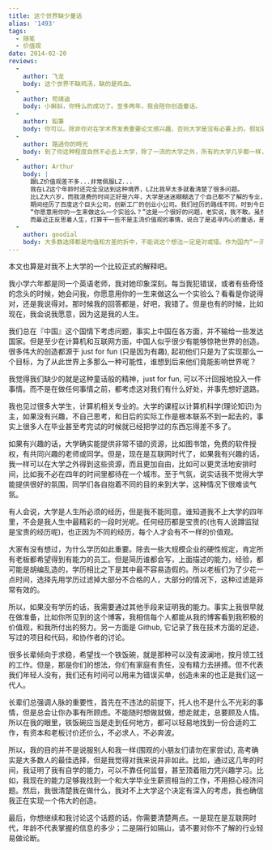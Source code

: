 ```yaml
---
title: 这个世界缺少童话
alias: '1493'
tags:
  - 随笔
  - 价值观
date: 2014-02-20
reviews:
  -
    author: 飞龙
    body: 这个世界不缺鸡汤，缺的是鸡血。
  -
    author: 苟靖迪
    body: 小蝌蚪，你特么的成功了。至多两年，我会陪你创造童话。
  -
    author: 鉛筆
    body: 你可以。除非你对在学术界发表重要论文感兴趣，否则大学是没有必要上的。假如要发表论文，没有高学历是很难被认可的。
  -
    author: 路過你的時光
    body: 到了你这种程度自然不必去上大学，除了一流的大学之外，所有的大学几乎都一样，完全是浪费时间，支持你，加油！好吧，我承认，你的回答已经超过我的认知了，不过我上的大学确实是有些浪费时间，不过博主心里也应该已经有了自己的决定了，这世界有太多事情都不好说，每种选择都会有不一样的结局，只希望博主能够实现自己的梦想。
  -
    author: Arthur
    body: |
      跟LZ价值观差不多...非常佩服LZ...
      我在LZ这个年龄时还完全没达到这种境界，LZ比我早太多就看清楚了很多问题。
      比LZ大六岁，而我浪费的时间正好是六年，大学是迷迷糊糊选了个自己都不了解的专业，混完了四年（期间最大的收获是知道自己真心喜欢搞计算机）。为了弥补被浪费的时间，又花了二年多时间读了一个所谓一流大学计算机的研究生（事实证明读研的那两年学的东西我学完全可以自学达到，读研本质上就是在自学）。
      期间经历了百度这个巨头公司，创新工厂的创业小公司。我们经历的路线不同，时到今日，也不敢自打诳语声称技术上懂得比LZ更多，各种title感觉都是虚名，尤其加上六年的时间差，顿时感到自己是弱暴了。回首往事，深感时间是浪费掉的。
      “你愿意用你的一生来做这么一个实验么？”这是一个很好的问题，老实说，我不敢。虽然价值观上很认同LZ，但我没有LZ的勇气。
      而最近正反思着人生，打算干一些不是主流价值观的事情，说白了是追寻内心的童话，是just for fun。看到世界上某个角落还有LZ这样的人，也算给我一些鼓励。
  -
    author: goodial
    body: 大多数选择都是均值和方差的折中，不能说这个想法一定是对或错。作为国内“一流”大学的计算机系毕业现在在美帝PhD不归路上（希望能符合和博主讨论话题的资格），看到你的博客觉得你能这么早找自己所爱很幸运。虽然现在互联网提供了更多的机会，你在交流、技术上可能无差，但是社会、人、阶级还是照旧，除非能做到简历上就一句"I wrote Python"，否则在人类体制社会（包括美帝）中会很艰难反而影响你创造童话的效率（光靠实力证明真的不够，贡献过开源项目、看看你的github只是加分而已，Victoria Secret超模的stackoverlow积分都好几千呢。。）而且just for fun的那些人也都上过大学吧，上到一半有更好地机会再drop也不迟啊。此规律适用于学术、工程、创业，周围都是初中开始搞ACM现在在学术界、Google、FB、投行、BAT的同学，至少不比博主差吧，也都在遵循游戏规则实现自己的童话。我的样本不能代表一切，但个人觉得title不是一切，但没有title是万万不能的。楼上请不要瞎支持，毁了博主这么好的苗子。博主虽然优于大多数同龄人但扔有很长路要走，可能只是你遇到"这种程度"的不多而已，以及如何界定“一流“，国内一流？国际一流？望博主给世界多一个童话。
---
```


本文也算是对我不上大学的一个比较正式的解释吧。

我小学六年都是同一个英语老师，我对她印象深刻。每当我犯错误，或者有些奇怪的念头的时候，她会问我，你愿意用你的一生来做这么一个实验么？看看是你说得对，还是我说得对。那时候我的回答都是，好吧，我错了。但是也有的时候，比如现在，我会说我愿意，因为这是我的人生。

我们总在『中国』这个国情下考虑问题，事实上中国在各方面，并不输给一些发达国家。但是至少在计算机和互联网方面，中国人似乎很少有能够惊艳世界的创造。很多伟大的创造都源于 just for fun (只是因为有趣), 起初他们只是为了实现那么一个目标，为了从此世界上多那么一种可能性，谁想到后来他们竟能影响世界呢？

我觉得我们缺少的就是这种童话般的精神，just for fun, 可以不计回报地投入一件事情。而不是在做任何事情之前，都考虑这对我们有什么好处，并事先想好退路。

我也见过很多大学生，计算机相关专业的。大学的课程以计算机科学(理论知识)为主，如果没有兴趣，不自己思考，和日后的实际工作是根本联系不到一起去的，事实上很多人在毕业甚至考完试的时候就已经把学过的东西忘得差不多了。

如果有兴趣的话，大学确实能提供非常不错的资源，比如图书馆，免费的软件授权，有共同兴趣的老师或同学。但是，现在是互联网时代了，如果我有兴趣的话，我一样可以在大学之外得到这些资源，而且更加自由，比如可以更灵活地安排时间，比如我不必在四年的时间里都待在一个城市。至于气氛，说实话我不觉得大学能提供很好的氛围，同学们各自抱着不同的目的来到大学，这种情况下很难谈气氛。

有人会说，大学是人生所必须的经历，但是我不能同意。谁知道我不上大学的四年里，不会是我人生中最精彩的一段时光呢。任何经历都是宝贵的(也有人说蹲监狱是宝贵的经历呢)，也正因为不同的经历，每个人才会有不一样的价值观。

大家有没有想过，为什么学历如此重要。除去一些大规模企业的硬性规定，肯定所有老板都希望得到有能力的员工。但是简历谁都会写，上面描述的能力，经验，都可能是胡编乱造的，学历相比之下是其中最不容易造假的。所以老板们为了少花一点时间，选择先用学历过滤掉大部分不合格的人，大部分的情况下，这种过滤是非常有效的。

所以，如果没有学历的话，我需要通过其他手段来证明我的能力。事实上我很早就在做准备，比如你所见到的这个博客，我相信每个人都能从我的博客看到我积极的价值观，和我所付出的努力。另一方面是 Github, 它记录了我在技术方面的足迹，写过的项目和代码，和协作者的讨论。

很多长辈倾向于求稳，希望找一个铁饭碗，就是那种可以没有波澜地，按月领工钱的工作。但是，那是你们的想法，你们有家庭有责任，没有精力去拼搏。但不代表我们年轻人没有，我们还有时间可以用来为错误买单，创造未来的也正是我们这一代人。

长辈们总强调人脉的重要性，首先在不违法的前提下，托人也不是什么不光彩的事情，但是总会让你办事有所顾虑。不能随时想做就做，想走就走，总要顾及人情。所以在我的眼里，铁饭碗应当是走到任何地方，都可以轻易地找到一份合适的工作，有资本和老板讨价还价么，不必求人，不必奔波。

所以，我的目的并不是说服别人和我一样(围观的小朋友们请勿在家尝试), 高考确实是大多数人的最佳选择，但是我觉得对我来说并非如此。比如，通过这几年的时间，我证明了我有自学的能力，可以不靠任何监督，甚至顶着阻力凭兴趣学习。比如，我现在的能力足够我找到一个和大学毕业生薪资相当的工作，不用担心经济问题。然后，我很清楚我在做什么，我对不上大学这个决定有深入的考虑，我也确信我正在实现一个伟大的创造。

最后，你想继续和我讨论这个话题的话，你需要清楚两点。一是现在是互联网时代，年龄不代表掌握的信息的多少；二是隔行如隔山，请不要对你不了解的行业轻易做论断。
